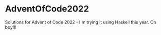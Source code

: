# AdventOfCode2022
Solutions for Advent of Code 2022 - I'm trying it using Haskell this year. Oh boy!!!